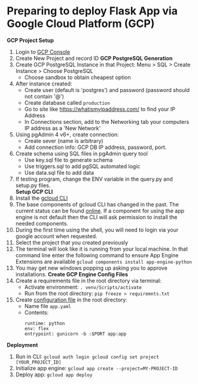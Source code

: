 

# Preparing to deploy Flask App via Google Cloud Platform (GCP)  
**GCP Project Setup**
1.  Login to [GCP Console](https://console.cloud.google.com/)
1.  Create New Project and record ID
**GCP PostgreSQL Generation**
1.  Create GCP PostgreSQL Instance in that Project:  Menu > SQL > Create Instance > Choose PostgreSQL
    *  Choose sandbox to obtain cheapest option
1.  After instance created:
    *  Create user (default is 'postgres') and password (password should not contain '@')
    *  Create database called `production`
    *  Go to site like https://whatismyipaddress.com/ to find your IP Address
    *  In Connections section, add to the Networking tab your computers IP address as a 'New Network'
1.  Using pgAdmin 4 v6+, create connection:
    *  Create sever (name is arbitrary)
    *  Add connection info:  GCP DB IP address, password, port.
1.  Create schema using SQL files in pgAdmin query tool
    *  Use key.sql file to generate schema
    *  Use triggers.sql to add pgSQL automated logic
    *  Use data.sql file to add data
1.  If testing program, change the ENV variable in the query.py and setup.py files.  
**Setup GCP CLI**
1.  Install the [gcloud CLI](https://cloud.google.com/sdk/docs/install)
1.  The base components of gcloud CLI has changed in the past.  The current status can be found [online](https://cloud.google.com/sdk/docs/components).  If a component for using the app engine is not default then the CLI will ask permission to install the needed components.  
1.  During the first time using the shell, you will need to login via your google account when requested.
1.  Select the project that you created previously
1.  The terminal will look like it is running from your local machine.  In that command line enter the following command to ensure App Engine Extensions are available `gcloud components install app-engine-python`
1.  You may get new windows popping up asking you to approve installations.
**Create GCP Engine Config Files**
1.  Create a requirements file in the root directory via terminal:
    * Activate environment: `. venv/Scripts/activate`
    * Run from the root directory: `pip freeze > requiremnts.txt`  
1.  Create [configuration file](https://cloud.google.com/appengine/docs/legacy/standard/python/config/appref) in the root directory:
    *  Name file `app.yaml`
    *  Contents:  
        ```
        runtime: python
        env: flex
        entrypoint: gunicorn -b :$PORT app:app
        ```  
**Deployment**
1.  Run in CLI:  `gcloud auth login gcloud config set project [YOUR_PROJECT_ID]`
1.  Initialize app engine:  `gcloud app create --project=MY-PROJECT-ID`
1.  Deploy app:  `gcloud app deploy`